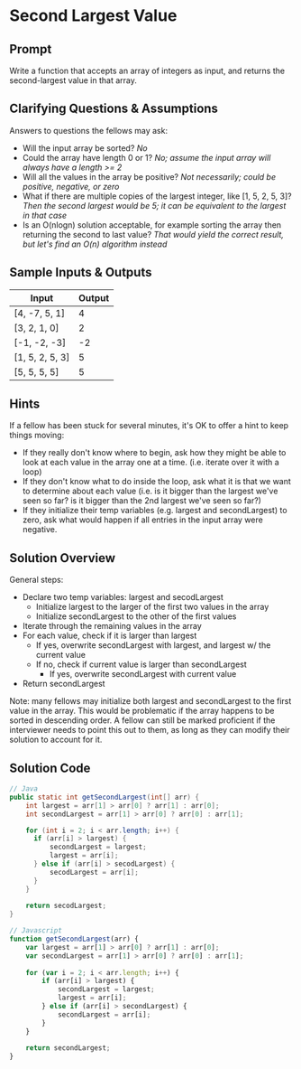 # Second Largest Value


## Prompt

Write a function that accepts an array of integers as input,
and returns the second-largest value in that array.


## Clarifying Questions & Assumptions

Answers to questions the fellows may ask:
* Will the input array be sorted? _No_
* Could the array have length 0 or 1? _No; assume the input array will always have a length >= 2_
* Will all the values in the array be positive? _Not necessarily; could be positive, negative, or zero_
* What if there are multiple copies of the largest integer, like [1, 5, 2, 5, 3]? _Then the second largest would be 5; it can be equivalent to the largest in that case_
* Is an O(nlogn) solution acceptable, for example sorting the array then returning the second to last value? _That would yield the correct result, but let's find an O(n) algorithm instead_


## Sample Inputs & Outputs

| Input | Output |
|---|---|
| [4, -7, 5, 1] | 4 |
| [3, 2, 1, 0] | 2 |
| [-1, -2, -3] | -2 |
| [1, 5, 2, 5, 3]  | 5 |
| [5, 5, 5, 5] | 5 |


## Hints

If a fellow has been stuck for several minutes,
it's OK to offer a hint to keep things moving:
* If they really don't know where to begin, ask how they might be able to look at each value in the array one at a time. (i.e. iterate over it with a loop)
* If they don't know what to do inside the loop, ask what it is that we want to determine about each value (i.e. is it bigger than the largest we've seen so far? is it bigger than the 2nd largest we've seen so far?)
* If they initialize their temp variables (e.g. largest and secondLargest) to zero, ask what would happen if all entries in the input array were negative.

## Solution Overview

General steps:
* Declare two temp variables: largest and secodLargest
  * Initialize largest to the larger of the first two values in the array
  * Initialize secondLargest to the other of the first values
* Iterate through the remaining values in the array
* For each value, check if it is larger than largest
  * If yes, overwrite secondLargest with largest, and largest w/ the current value
  * If no, check if current value is larger than secondLargest
    * If yes, overwrite secondLargest with current value
* Return secondLargest

Note: many fellows may initialize both largest and secondLargest to the
first value in the array. This would be problematic if the array happens
to be sorted in descending order. A fellow can still be marked proficient
if the interviewer needs to point this out to them, as long as they can
modify their solution to account for it.

## Solution Code

```java
// Java
public static int getSecondLargest(int[] arr) {
    int largest = arr[1] > arr[0] ? arr[1] : arr[0];
    int secondLargest = arr[1] > arr[0] ? arr[0] : arr[1];

    for (int i = 2; i < arr.length; i++) {
      if (arr[i] > largest) {
          secondLargest = largest;
          largest = arr[i];
      } else if (arr[i] > secodLargest) {
          secodLargest = arr[i];
      }
    }
    
    return secodLargest;
}
```


```javascript
// Javascript
function getSecondLargest(arr) {
    var largest = arr[1] > arr[0] ? arr[1] : arr[0];
    var secondLargest = arr[1] > arr[0] ? arr[0] : arr[1];
    
    for (var i = 2; i < arr.length; i++) {
        if (arr[i] > largest) {
            secondLargest = largest;
            largest = arr[i];
        } else if (arr[i] > secondLargest) {
            secondLargest = arr[i];
        }
    }
    
    return secondLargest;
}
```
